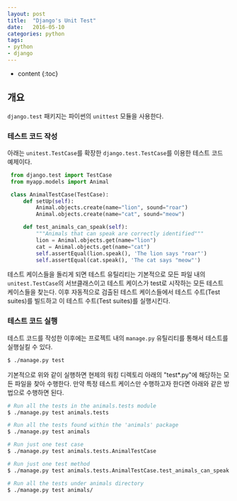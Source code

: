 ```yaml
---
layout: post
title:  "Django's Unit Test"
date:   2016-05-10
categories: python
tags:
- python
- django
---
```


* content
{:toc}

## 개요
`django.test` 패키지는 파이썬의 `unittest` 모듈을 사용한다.


### 테스트 코드 작성
아래는 `unitest.TestCase`를 확장한 `django.test.TestCase`를 이용한 테스트 코드 예제이다.
```python
 from django.test import TestCase
 from myapp.models import Animal

 class AnimalTestCase(TestCase):
     def setUp(self):
         Animal.objects.create(name="lion", sound="roar")
         Animal.objects.create(name="cat", sound="meow")

     def test_animals_can_speak(self):
         """Animals that can speak are correctly identified"""
         lion = Animal.objects.get(name="lion")
         cat = Animal.objects.get(name="cat")
         self.assertEqual(lion.speak(), 'The lion says "roar"')
         self.assertEqual(cat.speak(), 'The cat says "meow"')
```
테스트 케이스들을 돌리게 되면 테스트 유틸리티는 기본적으로 모든 파일 내의 `unitest.TestCase`의 서브클래스이고 테스트 케이스가 test로 시작하는 모든 테스트 케이스들을 찾는다.
이후 자동적으로 검출된 테스트 케이스들에서 테스트 수트(Test suites)를 빌드하고 이 테스트 수트(Test suites)를 실행시킨다.

### 테스트 코드 실행
테스트 코드를 작성한 이후에는 프로젝트 내의 `manage.py` 유틸리티를 통해서 테스트를 실행실킬 수 있다.
```bash
$ ./manage.py test
```

기본적으로 위와 같이 실행하면 현제의 워킹 디렉토리 아래의 "test*.py"에 해당하는 모든 파일을 찾아 수행한다.
만약 특정 테스트 케이스만 수행하고자 한다면 아래와 같은 방법으로 수행하면 된다.
```bash
# Run all the tests in the animals.tests module
$ ./manage.py test animals.tests

# Run all the tests found within the 'animals' package
$ ./manage.py test animals

# Run just one test case
$ ./manage.py test animals.tests.AnimalTestCase

# Run just one test method
$ ./manage.py test animals.tests.AnimalTestCase.test_animals_can_speak

# Run all the tests under animals directory
$ ./manage.py test animals/
```